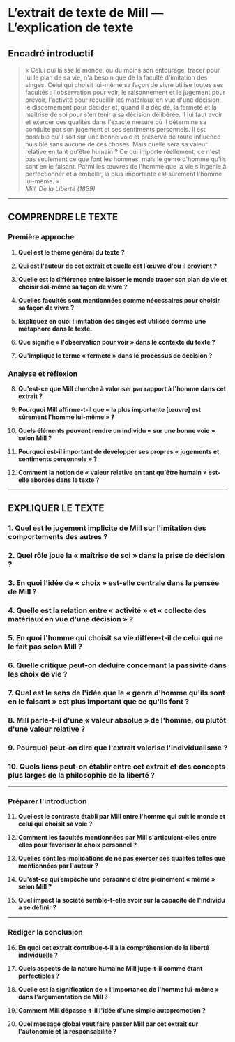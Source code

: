 # L’extrait de texte de Mill — L’explication de texte

## Encadré introductif
> « Celui qui laisse le monde, ou du moins son entourage, tracer pour lui le plan de sa vie, n'a besoin que de la faculté d'imitation des singes. Celui qui choisit lui-même sa façon de vivre utilise toutes ses facultés : l'observation pour voir, le raisonnement et le jugement pour prévoir, l'activité pour recueillir les matériaux en vue d'une décision, le discernement pour décider et, quand il a décidé, la fermeté et la maîtrise de soi pour s'en tenir à sa décision délibérée. Il lui faut avoir et exercer ces qualités dans l'exacte mesure où il détermine sa conduite par son jugement et ses sentiments personnels. Il est possible qu'il soit sur une bonne voie et préservé de toute influence nuisible sans aucune de ces choses. Mais quelle sera sa valeur relative en tant qu'être humain ? Ce qui importe réellement, ce n'est pas seulement ce que font les hommes, mais le genre d'homme qu'ils sont en le faisant. Parmi les œuvres de l'homme que la vie s'ingénie à perfectionner et à embellir, la plus importante est sûrement l'homme lui-même. »  
> *Mill, De la Liberté (1859)*

---

## COMPRENDRE LE TEXTE

### Première approche

1. **Quel est le thème général du texte ?**

2. **Qui est l'auteur de cet extrait et quelle est l’œuvre d'où il provient ?**

3. **Quelle est la différence entre laisser le monde tracer son plan de vie et choisir soi-même sa façon de vivre ?**

4. **Quelles facultés sont mentionnées comme nécessaires pour choisir sa façon de vivre ?**

5. **Expliquez en quoi l'imitation des singes est utilisée comme une métaphore dans le texte.**

6. **Que signifie « l'observation pour voir » dans le contexte du texte ?**

7. **Qu'implique le terme « fermeté » dans le processus de décision ?**

### Analyse et réflexion

8. **Qu'est-ce que Mill cherche à valoriser par rapport à l'homme dans cet extrait ?**

9. **Pourquoi Mill affirme-t-il que « la plus importante [œuvre] est sûrement l'homme lui-même » ?**

10. **Quels éléments peuvent rendre un individu « sur une bonne voie » selon Mill ?**

11. **Pourquoi est-il important de développer ses propres « jugements et sentiments personnels » ?**

12. **Comment la notion de « valeur relative en tant qu'être humain » est-elle abordée dans le texte ?**

---

## EXPLIQUER LE TEXTE

### 1. Quel est le jugement implicite de Mill sur l'imitation des comportements des autres ?

### 2. Quel rôle joue la « maîtrise de soi » dans la prise de décision ?

### 3. En quoi l’idée de « choix » est-elle centrale dans la pensée de Mill ? 

### 4. Quelle est la relation entre « activité » et « collecte des matériaux en vue d'une décision » ?

### 5. En quoi l'homme qui choisit sa vie diffère-t-il de celui qui ne le fait pas selon Mill ?

### 6. Quelle critique peut-on déduire concernant la passivité dans les choix de vie ?

### 7. Quel est le sens de l'idée que le « genre d'homme qu'ils sont en le faisant » est plus important que ce qu'ils font ?

### 8. Mill parle-t-il d'une « valeur absolue » de l'homme, ou plutôt d'une valeur relative ?

### 9. Pourquoi peut-on dire que l'extrait valorise l'individualisme ?

### 10. Quels liens peut-on établir entre cet extrait et des concepts plus larges de la philosophie de la liberté ?

---

### Préparer l'introduction

11. **Quel est le contraste établi par Mill entre l'homme qui suit le monde et celui qui choisit sa voie ?**

12. **Comment les facultés mentionnées par Mill s'articulent-elles entre elles pour favoriser le choix personnel ?**

13. **Quelles sont les implications de ne pas exercer ces qualités telles que mentionnées par l'auteur ?**

14. **Qu'est-ce qui empêche une personne d'être pleinement « même » selon Mill ?**

15. **Quel impact la société semble-t-elle avoir sur la capacité de l'individu à se définir ?**

---

### Rédiger la conclusion

16. **En quoi cet extrait contribue-t-il à la compréhension de la liberté individuelle ?**

17. **Quels aspects de la nature humaine Mill juge-t-il comme étant perfectibles ?**

18. **Quelle est la signification de « l'importance de l'homme lui-même » dans l'argumentation de Mill ?**

19. **Comment Mill dépasse-t-il l'idée d'une simple autopromotion ?**

20. **Quel message global veut faire passer Mill par cet extrait sur l'autonomie et la responsabilité ?**